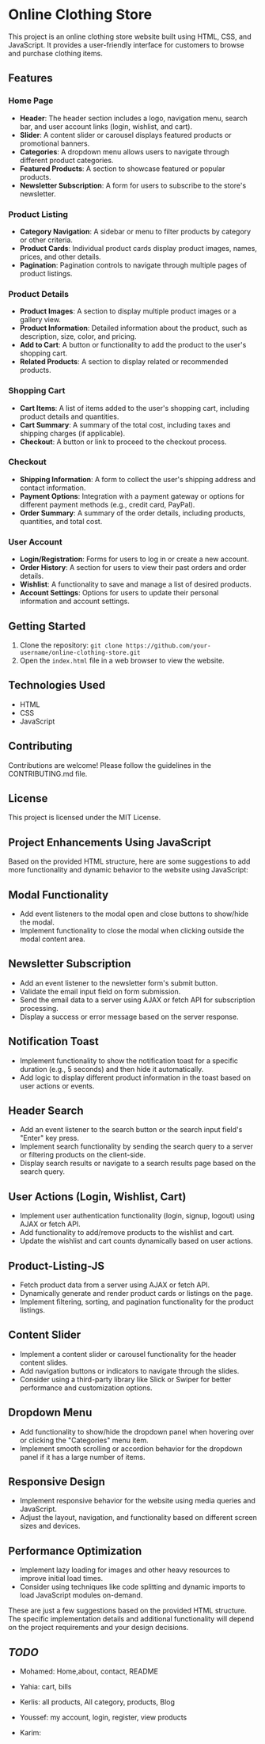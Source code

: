 # Online Clothing Store

This project is an online clothing store website built using HTML, CSS, and JavaScript. It provides a user-friendly interface for customers to browse and purchase clothing items.

## Features

### Home Page

- **Header**: The header section includes a logo, navigation menu, search bar, and user account links (login, wishlist, and cart).
- **Slider**: A content slider or carousel displays featured products or promotional banners.
- **Categories**: A dropdown menu allows users to navigate through different product categories.
- **Featured Products**: A section to showcase featured or popular products.
- **Newsletter Subscription**: A form for users to subscribe to the store's newsletter.

### Product Listing

- **Category Navigation**: A sidebar or menu to filter products by category or other criteria.
- **Product Cards**: Individual product cards display product images, names, prices, and other details.
- **Pagination**: Pagination controls to navigate through multiple pages of product listings.

### Product Details

- **Product Images**: A section to display multiple product images or a gallery view.
- **Product Information**: Detailed information about the product, such as description, size, color, and pricing.
- **Add to Cart**: A button or functionality to add the product to the user's shopping cart.
- **Related Products**: A section to display related or recommended products.

### Shopping Cart

- **Cart Items**: A list of items added to the user's shopping cart, including product details and quantities.
- **Cart Summary**: A summary of the total cost, including taxes and shipping charges (if applicable).
- **Checkout**: A button or link to proceed to the checkout process.

### Checkout

- **Shipping Information**: A form to collect the user's shipping address and contact information.
- **Payment Options**: Integration with a payment gateway or options for different payment methods (e.g., credit card, PayPal).
- **Order Summary**: A summary of the order details, including products, quantities, and total cost.

### User Account

- **Login/Registration**: Forms for users to log in or create a new account.
- **Order History**: A section for users to view their past orders and order details.
- **Wishlist**: A functionality to save and manage a list of desired products.
- **Account Settings**: Options for users to update their personal information and account settings.

## Getting Started

1. Clone the repository: `git clone https://github.com/your-username/online-clothing-store.git`
2. Open the `index.html` file in a web browser to view the website.

## Technologies Used

- HTML
- CSS
- JavaScript

## Contributing

Contributions are welcome! Please follow the guidelines in the CONTRIBUTING.md file.

## License

This project is licensed under the MIT License.

## **Project Enhancements Using JavaScript**

Based on the provided HTML structure, here are some suggestions to add more functionality and dynamic behavior to the website using JavaScript:

## **Modal Functionality**

- Add event listeners to the modal open and close buttons to show/hide the modal.
- Implement functionality to close the modal when clicking outside the modal content area.

## **Newsletter Subscription**

- Add an event listener to the newsletter form's submit button.
- Validate the email input field on form submission.
- Send the email data to a server using AJAX or fetch API for subscription processing.
- Display a success or error message based on the server response.

## **Notification Toast**

- Implement functionality to show the notification toast for a specific duration (e.g., 5 seconds) and then hide it automatically.
- Add logic to display different product information in the toast based on user actions or events.

## **Header Search**

- Add an event listener to the search button or the search input field's "Enter" key press.
- Implement search functionality by sending the search query to a server or filtering products on the client-side.
- Display search results or navigate to a search results page based on the search query.

## **User Actions (Login, Wishlist, Cart)**

- Implement user authentication functionality (login, signup, logout) using AJAX or fetch API.
- Add functionality to add/remove products to the wishlist and cart.
- Update the wishlist and cart counts dynamically based on user actions.

## **Product-Listing-JS**

- Fetch product data from a server using AJAX or fetch API.
- Dynamically generate and render product cards or listings on the page.
- Implement filtering, sorting, and pagination functionality for the product listings.

## **Content Slider**

- Implement a content slider or carousel functionality for the header content slides.
- Add navigation buttons or indicators to navigate through the slides.
- Consider using a third-party library like Slick or Swiper for better performance and customization options.

## **Dropdown Menu**

- Add functionality to show/hide the dropdown panel when hovering over or clicking the "Categories" menu item.
- Implement smooth scrolling or accordion behavior for the dropdown panel if it has a large number of items.

## **Responsive Design**

- Implement responsive behavior for the website using media queries and JavaScript.
- Adjust the layout, navigation, and functionality based on different screen sizes and devices.

## **Performance Optimization**

- Implement lazy loading for images and other heavy resources to improve initial load times.
- Consider using techniques like code splitting and dynamic imports to load JavaScript modules on-demand.

These are just a few suggestions based on the provided HTML structure. The specific implementation details and additional functionality will depend on the project requirements and your design decisions.

## **_TODO_**

- Mohamed: Home,about, contact, README

- Yahia: cart, bills

- Kerlis: all products, All category, products, Blog

- Youssef: my account, login, register, view products

- Karim:
